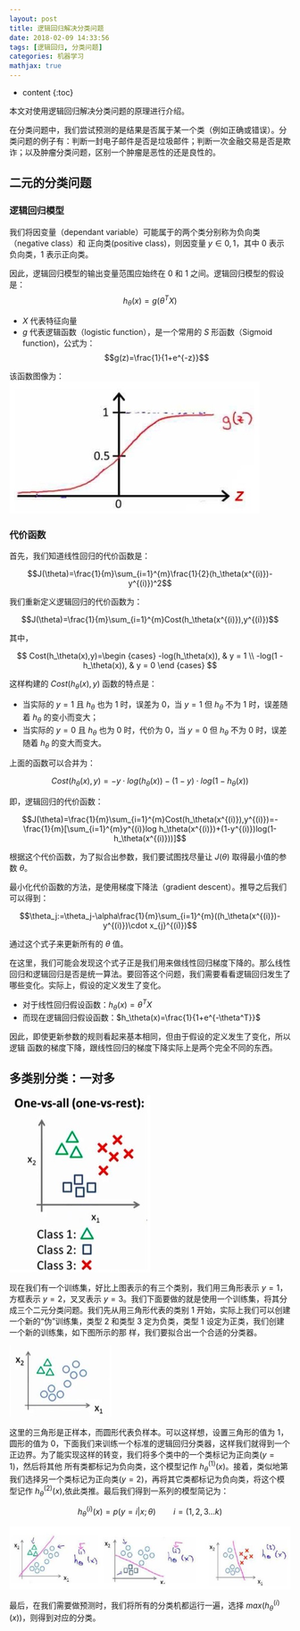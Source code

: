 ```yaml
---
layout: post
title: 逻辑回归解决分类问题
date: 2018-02-09 14:33:56
tags: [逻辑回归, 分类问题]
categories: 机器学习
mathjax: true
---
```


* content
{:toc}

本文对使用逻辑回归解决分类问题的原理进行介绍。




在分类问题中，我们尝试预测的是结果是否属于某一个类（例如正确或错误）。分类问题的例子有：判断一封电子邮件是否是垃圾邮件；判断一次金融交易是否是欺诈；以及肿瘤分类问题，区别一个肿瘤是恶性的还是良性的。

## 二元的分类问题
### 逻辑回归模型
我们将因变量（dependant variable）可能属于的两个类分别称为负向类（negative class）和
正向类(positive class)，则因变量 $y\in {0,1}$，其中 $0$ 表示负向类，$1$ 表示正向类。

因此，逻辑回归模型的输出变量范围应始终在 $0$ 和 $1$ 之间。逻辑回归模型的假设是：$$h_θ(x)=g(θ^TX)$$

* $X$ 代表特征向量
* $g$ 代表逻辑函数（logistic function），是一个常用的 $S$ 形函数（Sigmoid function)，公式为：$$g(z)=\frac{1}{1+e^{-z}}$$

该函数图像为：
![S形函数图像](/img/sigmoid_function.jpg)

### 代价函数
首先，我们知道线性回归的代价函数是：

$$J(\theta)=\frac{1}{m}\sum_{i=1}^{m}\frac{1}{2}(h_\theta(x^{(i)})-y^{(i)})^2$$

我们重新定义逻辑回归的代价函数为：

$$J(\theta)=\frac{1}{m}\sum_{i=1}^{m}Cost(h_\theta(x^{(i)}),y^{(i)})$$

其中，

$$
Cost(h_\theta(x),y)=\begin {cases}
-log(h_\theta(x)), & y = 1 \\
-log(1 - h_\theta(x)), & y = 0
\end {cases}
$$

这样构建的 $Cost(h_θ(x),y)$ 函数的特点是：

* 当实际的 $y=1$ 且 $h_θ$ 也为 $1$ 时，误差为 $0$，当 $y=1$ 但 $h_θ$ 不为 $1$ 时，误差随着 $h_θ$ 的变小而变大；
* 当实际的 $y=0$ 且 $h_θ$ 也为 $0$ 时，代价为 $0$，当 $y=0$ 但 $h_θ$ 不为 $0$ 时，误差随着 $h_θ$ 的变大而变大。

上面的函数可以合并为：

$$Cost(h_\theta(x),y)=-y\cdot log(h_\theta(x))-(1-y)\cdot log(1-h_\theta(x))$$

即，逻辑回归的代价函数：

$$J(\theta)=\frac{1}{m}\sum_{i=1}^{m}Cost(h_\theta(x^{(i)}),y^{(i)})=-\frac{1}{m}[\sum_{i=1}^{m}y^{(i)}log h_\theta(x^{(i)})+(1-y^{(i)})log(1-h_\theta(x^{(i)}))]$$

根据这个代价函数，为了拟合出参数，我们要试图找尽量让 $J(\theta)$ 取得最小值的参数 $\theta$。

最小化代价函数的方法，是使用梯度下降法（gradient descent）。推导之后我们可以得到：

$$\theta_j:=\theta_j-\alpha\frac{1}{m}\sum_{i=1}^{m}((h_\theta(x^{(i)})-y^{(i)})\cdot x_{j}^{(i)})$$

通过这个式子来更新所有的 $\theta$ 值。

在这里，我们可能会发现这个式子正是我们用来做线性回归梯度下降的。那么线性回归和逻辑回归是否是统一算法。要回答这个问题，我们需要看看逻辑回归发生了哪些变化。实际上，假设的定义发生了变化。

* 对于线性回归假设函数：$h_\theta(x)=\theta^TX$
* 而现在逻辑回归假设函数：$h_\theta(x)=\frac{1}{1+e^{-\theta^T}}$

因此，即使更新参数的规则看起来基本相同，但由于假设的定义发生了变化，所以逻辑 函数的梯度下降，跟线性回归的梯度下降实际上是两个完全不同的东西。

## 多类别分类：一对多
![一对多示例](/img/one_vs_all.jpg)

现在我们有一个训练集，好比上图表示的有三个类别，我们用三角形表示 $y=1$，方框表示 $y=2$，叉叉表示 $y=3$。我们下面要做的就是使用一个训练集，将其分成三个二元分类问题。我们先从用三角形代表的类别 $1$ 开始，实际上我们可以创建一个新的“伪”训练集，类型 $2$ 和类型 $3$ 定为负类，类型 $1$ 设定为正类，我们创建一个新的训练集，如下图所示的那
样，我们要拟合出一个合适的分类器。

![一对多示例--1](/img/one_vs_all_1.jpg)

这里的三角形是正样本，而圆形代表负样本。可以这样想，设置三角形的值为 $1$，圆形的值为 $0$，下面我们来训练一个标准的逻辑回归分类器，这样我们就得到一个正边界。为了能实现这样的转变，我们将多个类中的一个类标记为正向类($y=1$)，然后将其他 所有类都标记为负向类，这个模型记作 $h_\theta^{(1)}(x)$。接着，类似地第我们选择另一个类标记为正向类($y=2$)，再将其它类都标记为负向类，将这个模型记作 $h_\theta^{(2)}(x)$,依此类推。最后我们得到一系列的模型简记为：

$$h_\theta^{(i)}(x)=p(y=i|x;\theta)\qquad i=(1,2,3...k)$$

![一对多示例--2](/img/one_vs_all_2.jpg)

最后，在我们需要做预测时，我们将所有的分类机都运行一遍，选择 $max(h_\theta^{(i)}(x))$，则得到对应的分类。
